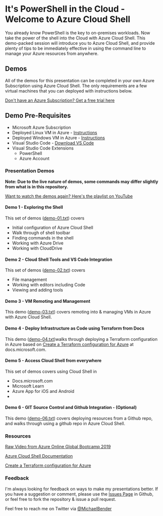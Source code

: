 # It's PowerShell in the Cloud - Welcome to Azure Cloud Shell

You already know PowerShell is the key to on-premises workloads. Now take the power of the shell into the Cloud with Azure Cloud Shell. This demo-packed session will introduce you to Azure Cloud Shell, and provide plenty of tips to be immediately effective in using the command line to manage your Azure resources from anywhere.

## Demos

All of the demos for this presentation can be completed in your own Azure Subscription using Azure Cloud Shell. The only requirements are a few virtual machines that you can deployed with instructions below.

[Don't have an Azure Subscription? Get a free trial here](https://azure.microsoft.com/en-us/free/?WT.mc_id=cloudshell-github-mibender)

## Demo Pre-Requisites

- Microsoft Azure Subscription
- Deployed Linux VM in Azure - [Instructions](https://docs.microsoft.com/en-us/azure/virtual-machines/linux/quick-create-powershell/?WT.mc_id=cloudshell-github-mibender)
- Deployed Windows VM in Azure - [Instructions](https://docs.microsoft.com/en-us/azure/virtual-machines/windows/quick-create-powershell/?WT.mc_id=cloudshell-github-mibender)
- Visual Studio Code - [Download VS Code](https://code.visualstudio.com/Download/?WT.mc_id=cloudshell-github-mibender)
- Visual Studio Code Extensions
  - PowerShell
  - Azure Account

### Presentation Demos
**Note: Due to the live nature of demos, some commands may differ slightly from what is in this repository.**

[Want to watch the demos again? Here's the playlist on YouTube](https://www.youtube.com/playlist?list=PLA20gI1qp8YFk6peKW9M3v4_Be5t1Gw90)

#### Demo 1 - Exploring the Shell

This set of demos ([demo-01.txt](https://github.com/themichaelbender-ms/azure-cloud-shell/blob/master/Scripts/demo-code/demo-01.txt)) covers

- Initial configuration of Azure Cloud Shell
- Walk through of shell toolbar
- Finding commands in the shell
- Working with Azure Drive
- Working with CloudDrive 
  
#### Demo 2 - Cloud Shell Tools and VS Code Integration

This set of demos ([demo-02.txt](https://github.com/themichaelbender-ms/azure-cloud-shell/blob/master/Scripts/demo-code/demo-02.txt)) covers
- File management
- Working with editors including Code
- Viewing and adding tools
  
#### Demo 3 - VM Remoting and Management

This demo ([demo-03.txt](https://github.com/themichaelbender-ms/azure-cloud-shell/blob/master/Scripts/demo-code/demo-03.txt)) covers remoting into & managing VMs in Azure with Azure Cloud Shell.

#### Demo 4 - Deploy Infrastructure as Code using Terraform from Docs

This demo ([demo-04.txt](https://github.com/themichaelbender-ms/azure-cloud-shell/blob/master/Scripts/demo-code/demo-4.txt))walks through deploying a Terraform configuration in Azure based on [Create a Terraform configuration for Azure](https://docs.microsoft.com/azure/terraform/terrafom-quickstart/?WT.mc_id=cloudshell-github-mibender) at docs.microsoft.com.

#### Demo 5 - Access Cloud Shell from everywhere

This set of demos covers using Cloud Shell in
- Docs.microsoft.com
- Microsoft Learn
- Azure App for iOS and Android
- 
#### Demo 6 - GIT Source Control and Github Integration - (Optional)

This demo ([demo-06.txt](https://github.com/themichaelbender-ms/azure-cloud-shell/blob/master/Scripts/demo-code/demo-06.txt)) covers deploying resources from a Github repo, and walks through using a github repo in Azure Cloud Shell.

### Resources

[Raw Video from Azure Online Global Bootcamp 2019](https://acsdemosa01.blob.core.windows.net/videos/Az-Cloud-Shell-Bootcamp-mibender.mp4)

[Azure Cloud Shell Documentation](https://docs.microsoft.com/azure/cloud-shell/overview?WT.mc_id=cloudshell-github-mibender)

[Create a Terraform configuration for Azure](https://docs.microsoft.com/azure/terraform/terrafom-quickstart/?WT.mc_id=cloudshell-github-mibender)

### Feedback

I'm always looking for feedback on ways to make my presentations better. If you have a suggestion or comment, please use the [Issues Page](https://github.com/themichaelbender-ms/azure-cloud-shell/issues) in Github, or feel free to fork the repository & issue a pull request.

Feel free to reach me on Twitter via [@MichaelBender](https://twitter.com/michaelbender)